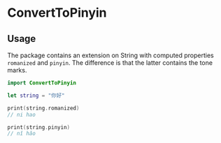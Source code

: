 # ConvertToPinyin

## Usage
The package contains an extension on String with computed properties `romanized` and `pinyin`. The difference is that the latter contains the tone marks.
```swift
import ConvertToPinyin

let string = "你好"

print(string.romanized)
// ni hao

print(string.pinyin)
// nǐ hǎo
```

